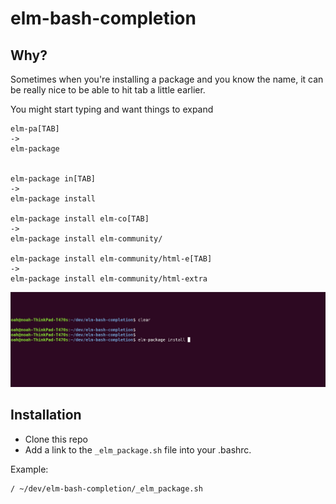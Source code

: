 # elm-bash-completion

## Why?

Sometimes when you're installing a package and you know the name, it can be really nice to be able to hit tab a little earlier.

You might start typing and want things to expand 

```
elm-pa[TAB]
-> 
elm-package


elm-package in[TAB]
->
elm-package install 

elm-package install elm-co[TAB]
->
elm-package install elm-community/

elm-package install elm-community/html-e[TAB]
->
elm-package install elm-community/html-extra
```

![](./elm_bash_completion.gif)

## Installation


- Clone this repo
- Add a link to the `_elm_package.sh` file into your .bashrc. 

Example:

```bash
/ ~/dev/elm-bash-completion/_elm_package.sh
```